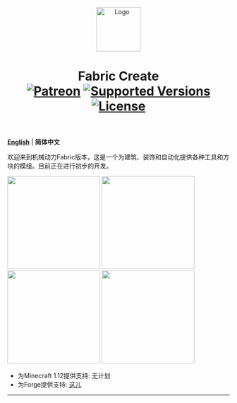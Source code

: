 <p align="center"><img src="https://i.imgur.com/35JmqWB.gif" alt="Logo" width="100"></p>
<h1 align="center">Fabric Create<br>
	<a href="https://afdian.net/@guzt2333"><img src="https://img.shields.io/badge/Supporters-0-ff5733" alt="Patreon"></a>
	<a href="https://github.com/Dubhe-Studio/Fabric-Create"><img src="https://img.shields.io/badge/Available%20for-MC%201.17-c70039" alt="Supported Versions"></a>
	<a href="https://github.com/Dubhe-Studio/Fabric-Create/blob/master/LICENSE"><img src="https://img.shields.io/github/license/Dubhe-Studio/Fabric-Create?style=flat&color=900c3f" alt="License"></a>
	<br><br>
</h1>

 **[English](https://github.com/Dubhe-Studio/Fabric-Create/blob/mc1.17/dev/README_EN.md)** | **简体中文**

欢迎来到机械动力Fabric版本，这是一个为建筑、装饰和自动化提供各种工具和方块的模组。目前正在进行初步的开发。

[<img src="https://i.imgur.com/0lLX9Oy.jpg" width="210">](https://github.com/Dubhe-Studio/Fabric-Create/issues "报告问题")
[<img src="https://i.imgur.com/bjEZraY.jpg" width="210">](https://www.bilibili.com/video/BV1Fy4y1i7Yf "观看宣传片")
[<img src="https://i.imgur.com/aWrjfKJ.jpg" width="210">](https://jq.qq.com/?_wv=1027&k=CMPoL82n "反馈和帮助")
[<img src="https://i.imgur.com/xj8o2xC.jpg" width="210">](https://afdian.net/@guzt2333 "支持我们")

- 为Minecraft 1.12提供支持: 无计划
- 为Forge提供支持: [这儿](https://github.com/Creators-of-Create/Create "Forge Create")
<hr>
